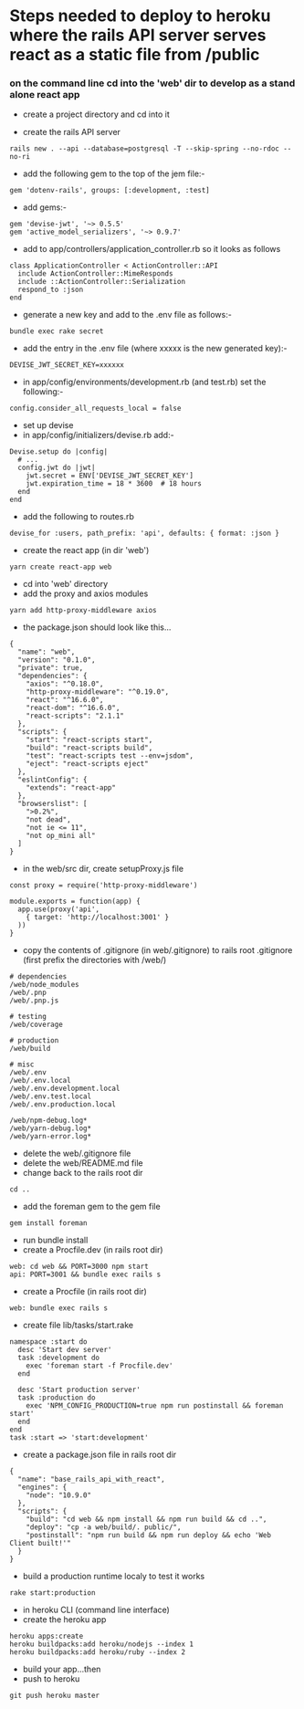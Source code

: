 # Steps needed to deploy to heroku where the rails API server serves react as a static file from /public

### on the command line cd into the 'web' dir to develop as a stand alone react app 

- create a project directory and cd into it

- create the rails API server
```
rails new . --api --database=postgresql -T --skip-spring --no-rdoc --no-ri
```
- add the following gem to the top of the jem file:-
```
gem 'dotenv-rails', groups: [:development, :test]
```
- add gems:-
```
gem 'devise-jwt', '~> 0.5.5'
gem 'active_model_serializers', '~> 0.9.7'
```
- add to app/controllers/application_controller.rb so it looks as follows
```
class ApplicationController < ActionController::API
  include ActionController::MimeResponds
  include ::ActionController::Serialization
  respond_to :json
end
```
- generate a new key and add to the .env file as follows:-
```
bundle exec rake secret
```
- add the entry in the .env file (where xxxxx is the new generated key):-
```
DEVISE_JWT_SECRET_KEY=xxxxxx
```
- in app/config/environments/development.rb (and test.rb) set the following:-
```
config.consider_all_requests_local = false
```
- set up devise
- in app/config/initializers/devise.rb add:-
```
Devise.setup do |config|
  # ...
  config.jwt do |jwt|
    jwt.secret = ENV['DEVISE_JWT_SECRET_KEY']
    jwt.expiration_time = 18 * 3600  # 18 hours
  end
end
```
- add the following to routes.rb
```
devise_for :users, path_prefix: 'api', defaults: { format: :json }
```
- create the react app (in dir 'web')
```
yarn create react-app web
```
- cd into 'web' directory
- add the proxy and axios modules
```
yarn add http-proxy-middleware axios
```
- the package.json should look like this...
```
{
  "name": "web",
  "version": "0.1.0",
  "private": true,
  "dependencies": {
    "axios": "^0.18.0",
    "http-proxy-middleware": "^0.19.0",
    "react": "^16.6.0",
    "react-dom": "^16.6.0",
    "react-scripts": "2.1.1"
  },
  "scripts": {
    "start": "react-scripts start",
    "build": "react-scripts build",
    "test": "react-scripts test --env=jsdom",
    "eject": "react-scripts eject"
  },
  "eslintConfig": {
    "extends": "react-app"
  },
  "browserslist": [
    ">0.2%",
    "not dead",
    "not ie <= 11",
    "not op_mini all"
  ]
}
```
- in the web/src dir, create setupProxy.js file
```
const proxy = require('http-proxy-middleware')

module.exports = function(app) {
  app.use(proxy('api',
    { target: 'http://localhost:3001' }
  ))
}
``` 
- copy the contents of .gitignore (in web/.gitignore) to rails root .gitignore (first prefix the directories with 
/web/)
```
# dependencies
/web/node_modules
/web/.pnp
/web/.pnp.js

# testing
/web/coverage

# production
/web/build

# misc
/web/.env
/web/.env.local
/web/.env.development.local
/web/.env.test.local
/web/.env.production.local

/web/npm-debug.log*
/web/yarn-debug.log*
/web/yarn-error.log*
```
- delete the web/.gitignore file
- delete the web/README.md file
- change back to the rails root dir
```
cd ..
```
- add the foreman gem to the gem file
```
gem install foreman
```
- run bundle install
- create a Procfile.dev (in rails root dir)
```
web: cd web && PORT=3000 npm start
api: PORT=3001 && bundle exec rails s
```
- create a Procfile (in rails root dir)
```
web: bundle exec rails s
```
- create file lib/tasks/start.rake
```
namespace :start do
  desc 'Start dev server'
  task :development do
    exec 'foreman start -f Procfile.dev'
  end
  
  desc 'Start production server'
  task :production do
    exec 'NPM_CONFIG_PRODUCTION=true npm run postinstall && foreman start'
  end
end
task :start => 'start:development'
```
- create a package.json file in rails root dir
```
{
  "name": "base_rails_api_with_react",
  "engines": {
    "node": "10.9.0"
  },
  "scripts": {
    "build": "cd web && npm install && npm run build && cd ..",
    "deploy": "cp -a web/build/. public/",
    "postinstall": "npm run build && npm run deploy && echo 'Web Client built!'"
  }
}
```
- build a production runtime localy to test it works
```
rake start:production
```
- in heroku CLI (command line interface)
- create the heroku app
```
heroku apps:create
heroku buildpacks:add heroku/nodejs --index 1
heroku buildpacks:add heroku/ruby --index 2
```
- build your app...then
- push to heroku
```
git push heroku master
```
